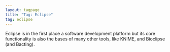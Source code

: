 ```yaml
---
layout: tagpage
title: "Tag: Eclipse"
tag: eclipse
---
```


Eclipse is in the first place a software development platform but its core functionality is also
the bases of many other tools, like KNIME, and Bioclipse (and Bacting).
